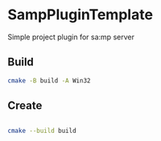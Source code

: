 # SampPluginTemplate

Simple project plugin for sa:mp server


## Build

```bash
cmake -B build -A Win32

```

## Create

```bash

cmake --build build

```
